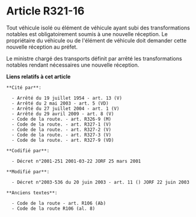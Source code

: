 # Article R321-16

Tout véhicule isolé ou élément de véhicule ayant subi des transformations notables est obligatoirement soumis à une nouvelle
réception. Le propriétaire du véhicule ou de l'élément de véhicule doit demander cette nouvelle réception au préfet.

Le ministre chargé des transports définit par arrêté les transformations notables rendant nécessaires une nouvelle réception.

**Liens relatifs à cet article**

	**Cité par**:

	  - Arrêté du 19 juillet 1954 - art. 13 (V)
	  - Arrêté du 2 mai 2003 - art. 5 (VD)
	  - Arrêté du 27 juillet 2004 - art. 1 (V)
	  - Arrêté du 29 avril 2009 - art. 8 (V)
	  - Code de la route. - art. R326-9 (M)
	  - Code de la route. - art. R327-1 (V)
	  - Code de la route. - art. R327-2 (V)
	  - Code de la route. - art. R327-3 (V)
	  - Code de la route. - art. R327-9 (VD)

	**Codifié par**:

	  - Décret n°2001-251 2001-03-22 JORF 25 mars 2001

	**Modifié par**:

	  - Décret n°2003-536 du 20 juin 2003 - art. 11 () JORF 22 juin 2003

	**Anciens textes**:

	  - Code de la route - art. R106 (Ab)
	  - Code de la route R106 (al. 8)
